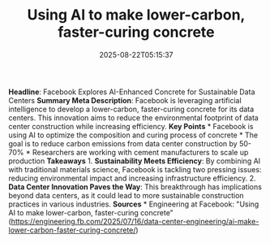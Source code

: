 ﻿---
title: "Using AI to make lower-carbon, faster-curing concrete"
date: "2025-08-22T05:15:37"
category: "Markets"
summary: ""
slug: "using ai to make lowercarbon fastercuring concrete"
source_urls:
  - "https://engineering.fb.com/2025/07/16/data-center-engineering/ai-make-lower-carbon-faster-curing-concrete/"
seo:
  title: "Using AI to make lower-carbon, faster-curing concrete | Hash n Hedge"
  description: ""
  keywords: ["news", "markets", "brief"]
---
**Headline**: Facebook Explores AI-Enhanced Concrete for Sustainable Data Centers  **Summary Meta Description**: Facebook is leveraging artificial intelligence to develop a lower-carbon, faster-curing concrete for its data centers. This innovation aims to reduce the environmental footprint of data center construction while increasing efficiency.  **Key Points**  * Facebook is using AI to optimize the composition and curing process of concrete * The goal is to reduce carbon emissions from data center construction by 50-70% * Researchers are working with cement manufacturers to scale up production  **Takeaways**  1. **Sustainability Meets Efficiency**: By combining AI with traditional materials science, Facebook is tackling two pressing issues: reducing environmental impact and increasing infrastructure efficiency. 2. **Data Center Innovation Paves the Way**: This breakthrough has implications beyond data centers, as it could lead to more sustainable construction practices in various industries.  **Sources**  * Engineering at Facebook: "Using AI to make lower-carbon, faster-curing concrete" (https://engineering.fb.com/2025/07/16/data-center-engineering/ai-make-lower-carbon-faster-curing-concrete/) 
